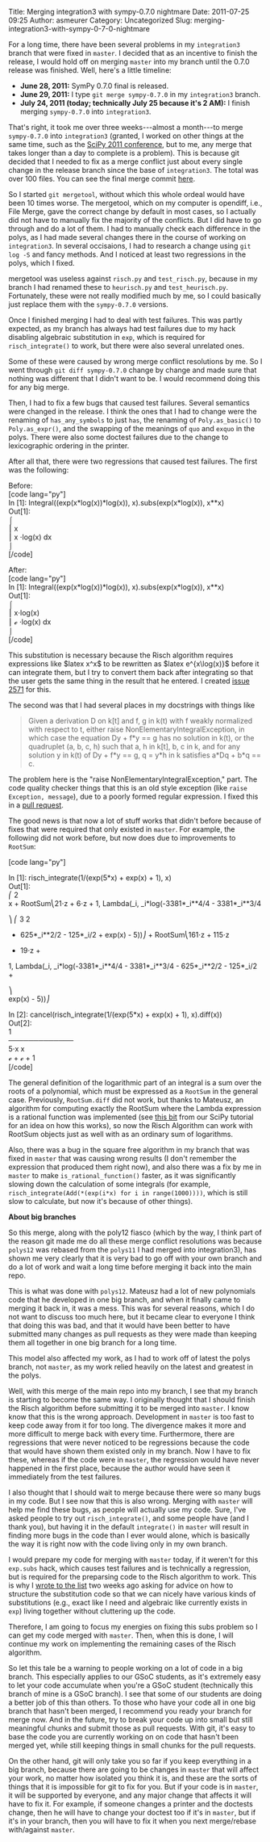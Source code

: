 Title: Merging integration3 with sympy-0.7.0 nightmare
Date: 2011-07-25 09:25
Author: asmeurer
Category: Uncategorized
Slug: merging-integration3-with-sympy-0-7-0-nightmare

For a long time, there have been several problems in my `integration3`
branch that were fixed in `master`. I decided that as an incentive to
finish the release, I would hold off on merging `master` into my branch
until the 0.7.0 release was finished. Well, here's a little timeline:

-   **June 28, 2011:** SymPy 0.7.0 final is released.
-   **June 29, 2011:** I type `git merge sympy-0.7.0` in my
    `integration3` branch.
-   **July 24, 2011 (today; technically July 25 because it's 2 AM):** I
    finish merging `sympy-0.7.0` into `integration3`.

That's right, it took me over three weeks---almost a month---to merge
`sympy-0.7.0` into `integration3` (granted, I worked on other things at
the same time, such as the [SciPy 2011 conference][], but to me, any
merge that takes longer than a day to complete is a problem). This is
because git decided that I needed to fix as a merge conflict just about
every single change in the release branch since the base of
`integration3`. The total was over 100 files. You can see the final
merge commit [here][SciPy 2011 conference].

So I started `git mergetool`, without which this whole ordeal would have
been 10 times worse. The mergetool, which on my computer is opendiff,
i.e., File Merge, gave the correct change by default in most cases, so I
actually did not have to manually fix the majority of the conflicts. But
I did have to go through and do a lot of them. I had to manually check
each difference in the polys, as I had made several changes there in the
course of working on `integration3`. In several occisaions, I had to
research a change using `git log -S` and fancy methods. And I noticed at
least two regressions in the polys, which I fixed.

mergetool was useless against `risch.py` and `test_risch.py`, because in
my branch I had renamed these to `heurisch.py` and `test_heurisch.py`.
Fortunately, these were not really modified much by me, so I could
basically just replace them with the `sympy-0.7.0` versions.

Once I finished merging I had to deal with test failures. This was
partly expected, as my branch has always had test failures due to my
hack disabling algebraic substitution in `exp`, which is required for
`risch_integrate()` to work, but there were also several unrelated ones.

Some of these were caused by wrong merge conflict resolutions by me. So
I went through `git diff sympy-0.7.0` change by change and made sure
that nothing was different that I didn't want to be. I would recommend
doing this for any big merge.

Then, I had to fix a few bugs that caused test failures. Several
semantics were changed in the release. I think the ones that I had to
change were the renaming of `has_any_symbols` to just `has`, the
renaming of `Poly.as_basic()` to `Poly.as_expr()`, and the swapping of
the meanings of `quo` and `exquo` in the polys. There were also some
doctest failures due to the change to lexicographic ordering in the
printer.

After all that, there were two regressions that caused test failures.
The first was the following:

Before:  
[code lang="py"]  
In [1]: Integral((exp(x\*log(x))\*log(x)), x).subs(exp(x\*log(x)),
x\*\*x)  
Out[1]:  
⌠  
⎮ x  
⎮ x ⋅log(x) dx  
⌡  
[/code]

After:  
[code lang="py"]  
In [1]: Integral((exp(x\*log(x))\*log(x)), x).subs(exp(x\*log(x)),
x\*\*x)  
Out[1]:  
⌠  
⎮ x⋅log(x)  
⎮ ℯ ⋅log(x) dx  
⌡  
[/code]

This substitution is necessary because the Risch algorithm requires
expressions like \$latex x\^x\$ to be rewritten as \$latex
e\^{x\\log(x)}\$ before it can integrate them, but I try to convert them
back after integrating so that the user gets the same thing in the
result that he entered. I created [issue 2571][] for this.

The second was that I had several places in my docstrings with things
like

> Given a derivation D on k[t] and f, g in k(t) with f weakly normalized
> with respect to t, either raise NonElementaryIntegralException, in
> which case the equation Dy + f\*y == g has no solution in k(t), or the
> quadruplet (a, b, c, h) such that a, h in k[t], b, c in k, and for any
> solution y in k(t) of Dy + f\*y == g, q = y\*h in k satisfies a\*Dq +
> b\*q == c.

The problem here is the "raise NonElementaryIntegralException," part.
The code quality checker things that this is an old style exception
(like `raise Exception, message`), due to a poorly formed regular
expression. I fixed this in a [pull request][].

The good news is that now a lot of stuff works that didn't before
because of fixes that were required that only existed in `master`. For
example, the following did not work before, but now does due to
improvements to `RootSum`:

[code lang="py"]

In [1]: risch\_integrate(1/(exp(5\*x) + exp(x) + 1), x)  
Out[1]:  
⎛ 2  
x + RootSum⎝21⋅z + 6⋅z + 1, Lambda(\_i, \_i\*log(-3381\*\_i\*\*4/4 -
3381\*\_i\*\*3/4

⎞ ⎛ 3 2  
- 625\*\_i\*\*2/2 - 125\*\_i/2 + exp(x) - 5))⎠ + RootSum⎝161⋅z + 115⋅z
+ 19⋅z +

1, Lambda(\_i, \_i\*log(-3381\*\_i\*\*4/4 - 3381\*\_i\*\*3/4 -
625\*\_i\*\*2/2 - 125\*\_i/2 +

⎞  
exp(x) - 5))⎠

In [2]: cancel(risch\_integrate(1/(exp(5\*x) + exp(x) + 1), x).diff(x))  
Out[2]:  
1  
─────────────  
5⋅x x  
ℯ + ℯ + 1  
[/code]

The general definition of the logarithmic part of an integral is a sum
over the roots of a polynomial, which must be expressed as a `RootSum`
in the general case. Previously, `RootSum.diff` did not work, but thanks
to Mateusz, an algorithm for computing exactly the RootSum where the
Lambda expression is a rational function was implemented (see [this
bit][] from our SciPy tutorial for an idea on how this works), so now
the Risch Algorithm can work with RootSum objects just as well with as
an ordinary sum of logarithms.

Also, there was a bug in the square free algorithm in my branch that was
fixed in `master` that was causing wrong results (I don't remember the
expression that produced them right now), and also there was a fix by me
in `master` to make `is_rational_function()` faster, as it was
significantly slowing down the calculation of some integrals (for
example, `risch_integrate(Add(*(exp(i*x) for i in range(1000))))`, which
is still slow to calculate, but now it's because of other things).

**About big branches**

So this merge, along with the poly12 fiasco (which by the way, I think
part of the reason git made me do all these merge conflict resolutions
was because `polys12` was rebased from the `polys11` I had merged into
integration3), has shown me very clearly that it is very bad to go off
with your own branch and do a lot of work and wait a long time before
merging it back into the main repo.

This is what was done with `polys12`. Mateusz had a lot of new
polynomials code that he developed in one big branch, and when it
finally came to merging it back in, it was a mess. This was for several
reasons, which I do not want to discuss too much here, but it became
clear to everyone I think that doing this was bad, and that it would
have been better to have submitted many changes as pull requests as they
were made than keeping them all together in one big branch for a long
time.

This model also affected my work, as I had to work off of latest the
polys branch, not `master`, as my work relied heavily on the latest and
greatest in the polys.

Well, with this merge of the main repo into my branch, I see that my
branch is starting to become the same way. I originally thought that I
should finish the Risch algorithm before submitting it to be merged into
`master`. I know know that this is the wrong approach. Development in
`master` is too fast to keep code away from it for too long. The
divergence makes it more and more difficult to merge back with every
time. Furthermore, there are regressions that were never noticed to be
regressions because the code that would have shown them existed only in
my branch. Now I have to fix these, whereas if the code were in
`master`, the regression would have never happened in the first place,
because the author would have seen it immediately from the test
failures.

I also thought that I should wait to merge because there were so many
bugs in my code. But I see now that this is also wrong. Merging with
`master` will help me find these bugs, as people will actually use my
code. Sure, I've asked people to try out `risch_integrate()`, and some
people have (and I thank you), but having it in the default
`integrate()` in `master` will result in finding more bugs in the code
than I ever would alone, which is basically the way it is right now with
the code living only in my own branch.

I would prepare my code for merging with `master` today, if it weren't
for this `exp.subs` hack, which causes test failures and is technically
a regression, but is required for the preparsing code to the Risch
algorithm to work. This is why I [wrote to the list][] two weeks ago
asking for advice on how to structure the substitution code so that we
can nicely have various kinds of substitutions (e.g., exact like I need
and algebraic like currently exists in `exp`) living together without
cluttering up the code.

Therefore, I am going to focus my energies on fixing this subs problem
so I can get my code merged with `master`. Then, when this is done, I
will continue my work on implementing the remaining cases of the Risch
algorithm.

So let this tale be a warning to people working on a lot of code in a
big branch. This especially applies to our GSoC students, as it's
extremely easy to let your code accumulate when you're a GSoC student
(technically this branch of mine is a GSoC branch). I see that some of
our students are doing a better job of this than others. To those who
have your code all in one big branch that hasn't been merged, I
recommend you ready your branch for merge now. And in the future, try to
break your code up into small but still meaningful chunks and submit
those as pull requests. With git, it's easy to base the code you are
currently working on on code that hasn't been merged yet, while still
keeping things in small chunks for the pull requests.

On the other hand, git will only take you so far if you keep everything
in a big branch, because there are going to be changes in `master` that
will affect your work, no matter how isolated you think it is, and these
are the sorts of things that it is impossible for git to fix for you.
But if your code is in `master`, it will be supported by everyone, and
any major change that affects it will have to fix it. For example, if
someone changes a printer and the doctests change, then he will have to
change your doctest too if it's in `master`, but if it's in your branch,
then you will have to fix it when you next merge/rebase with/against
`master`.

  [SciPy 2011 conference]: https://github.com/asmeurer/sympy/commit/52657848516ce7f4f7119b921d6b8d64131b58d3
  [issue 2571]: http://code.google.com/p/sympy/issues/detail?id=2571
  [pull request]: https://github.com/sympy/sympy/pull/511
  [this bit]: http://mattpap.github.com/scipy-2011-tutorial/html/mathematics.html#summing-roots-of-polynomials
  [wrote to the list]: http://groups.google.com/group/sympy/browse_thread/thread/4a19d0f39f51fda6#
